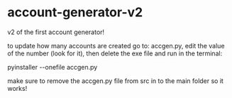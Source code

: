 # account-generator-v2
v2 of the first account generator!

to update how many accounts are created go to: accgen.py, edit the value of the number (look for it),
then delete the exe file and run in the terminal:

pyinstaller --onefile accgen.py

make sure to remove the accgen.py file from src in to the main folder so it works!
